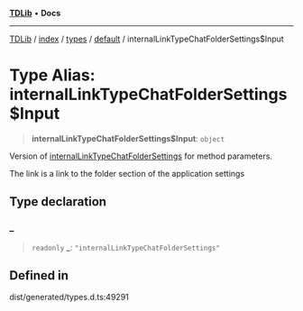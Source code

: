 [**TDLib**](../../../../../../README.md) • **Docs**

***

[TDLib](../../../../../../modules.md) / [index](../../../../../README.md) / [types](../../../README.md) / [default](../README.md) / internalLinkTypeChatFolderSettings$Input

# Type Alias: internalLinkTypeChatFolderSettings$Input

> **internalLinkTypeChatFolderSettings$Input**: `object`

Version of [internalLinkTypeChatFolderSettings](internalLinkTypeChatFolderSettings.md) for method parameters.

The link is a link to the folder section of the application settings

## Type declaration

### \_

> `readonly` **\_**: `"internalLinkTypeChatFolderSettings"`

## Defined in

dist/generated/types.d.ts:49291
